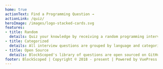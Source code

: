 ```yaml
---
home: true
actionText: Find a Programming Question →
actionLink: /quiz/
heroImage: /images/logo-stacked-cards.svg
features:
- title: Random
  details: Quiz your knowledge by receiving a random programming interview questions. Questions are linkable for sharing and for future reference.
- title: Categorized
  details: All interview questions are grouped by language and categorized by difficulty, required materials, concepts, and many others.
- title: Open Source
  details: BlockScoped's library of questions are open sourced on GitHub. Wish there were more Elm interview questions? Contribute!
footer: BlockScoped | Copyright © 2018 - present | Powered by VuePress
---
```

